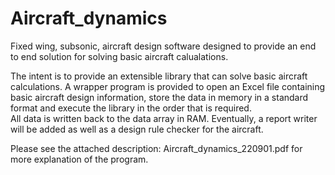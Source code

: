 # Aircraft_dynamics
Fixed wing, subsonic, aircraft design software designed to provide an end to end solution for solving basic aircraft calualations.

The intent is to provide an extensible library that can solve basic aircraft calculations.   A wrapper program is provided to open an Excel file 
containing basic aircraft design information, store the data in memory in a standard format and execute the library in the order that is required.   
All data is written back to the data array in RAM. Eventually, a report writer will be added as well as a design rule checker for the aircraft.

Please see the attached description: Aircraft_dynamics_220901.pdf for more explanation of the program.

